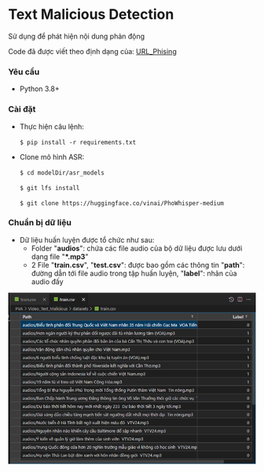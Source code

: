 # Text Malicious Detection

Sử dụng để phát hiện nội dung phản động

Code đã được viết theo định dạng của: [URL_Phising](https://github.com/hoangtrongbinh1111/URL_Phising/tree/main)
### Yêu cầu

* Python 3.8+

### Cài đặt

* Thực hiện câu lệnh:

    `$ pip install -r requirements.txt` 

* Clone mô hình ASR:

    `$ cd modelDir/asr_models` 

    `$ git lfs install` 
    
    `$ git clone https://huggingface.co/vinai/PhoWhisper-medium` 

### Chuẩn bị dữ liệu

* Dữ liệu huấn luyện được tổ chức như sau:
    * Folder "**audios**": chứa các file audio của bộ dữ liệu được lưu dưới dạng file "**\*.mp3**"
    * 2 File "**train.csv**", "**test.csv**": được bao gồm các thông tin "**path**": đường dẫn tới file audio trong tập huấn luyện, "**label**": nhãn của audio đấy

![alt text](image.png)

